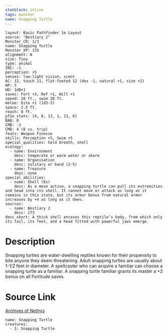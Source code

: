 ```yaml
---
statblock: inline
tags: monster
name: Snapping Turtle
---
```

```statblock
layout: Basic Pathfinder 1e Layout
source: "Bestiary 2"
Monster_CR: 1/3
name: Snapping Turtle
Monster_XP: 135
alignment: N
size: Tiny
type: animal
INI: -1
perception: +5
senses: low-light vision, scent
AC: 12, touch 11, flat-footed 12 (dex -1, natural +1, size +2)
HP: 5
HD: 1d8+1
saves: Fort +3, Ref +1, Will +1
speed: 10 ft., swim 20 ft.
melee: bite +1 (1d3-3)
space: 2.5 ft.
reach: 0 ft.
pf1e_stats: [4, 8, 13, 1, 13, 6]
BAB: 0
CMB: -3
CMD: 4 (8 vs. trip)
feats: Weapon Finesse
skills: Perception +5, Swim +5
special_qualities: hold breath, shell
ecology:
  - name: Environment
    desc: temperate or warm water or shore
  - name: Organisation
    desc: solitary or band (2-5)
  - name: Treasure
    desc: none
special_abilities:
  - name: Shell (Ex)
    desc: As a move action, a snapping turtle can pull its extremities and head into its shell. It cannot move or attack as long as it remains in this state, but its armor bonus from natural armor increases by +4 as long as it does.
sources:
  - name: Bestiary 2
    desc: 273
desc_short: A thick shell encases this reptile’s body, from which only its tail, its feet, and a head fitted with powerful jaws emerge.
```
# Description
Snapping turtles are water-dwelling reptiles known for their propensity to bite anyone they deem threatening. Adult snapping turtles are usually about 1-1/2 feet in diameter. A spellcaster who can acquire a familiar can choose a snapping turtle as a familiar. A snapping turtle familiar grants its master  a +2 bonus on all Fortitude saves.
# Source Link
[Archives of Nethys](https://aonprd.com/MonsterDisplay.aspx?ItemName=Snapping%20Turtle)
```encounter-table
name: Snapping Turtle
creatures:
  - 1: Snapping Turtle
```
